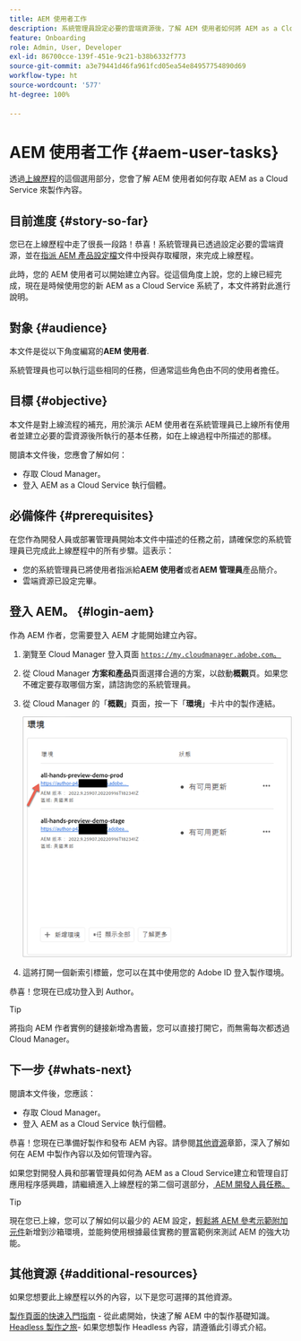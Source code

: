 ```yaml
---
title: AEM 使用者工作
description: 系統管理員設定必要的雲端資源後，了解 AEM 使用者如何將 AEM as a Cloud Service 存取以製作內容。
feature: Onboarding
role: Admin, User, Developer
exl-id: 86700cce-139f-451e-9c21-b38b6332f773
source-git-commit: a3e79441d46fa961fcd05ea54e84957754890d69
workflow-type: ht
source-wordcount: '577'
ht-degree: 100%

---
```



# AEM 使用者工作 {#aem-user-tasks}

透過[上線歷程](overview.md)的這個選用部分，您會了解 AEM 使用者如何存取 AEM as a Cloud Service 來製作內容。

## 目前進度 {#story-so-far}

您已在上線歷程中走了很長一段路！恭喜！系統管理員已透過設定必要的雲端資源，並在[指派 AEM 產品設定檔](assign-profiles-aem.md)文件中授與存取權限，來完成上線歷程。

此時，您的 AEM 使用者可以開始建立內容。從這個角度上說，您的上線已經完成，現在是時候使用您的新 AEM as a Cloud Service 系統了，本文件將對此進行說明。

## 對象 {#audience}

本文件是從以下角度編寫的&#x200B;**AEM 使用者**.

系統管理員也可以執行這些相同的任務，但通常這些角色由不同的使用者擔任。

## 目標 {#objective}

本文件是對上線流程的補充，用於演示 AEM 使用者在系統管理員已上線所有使用者並建立必要的雲資源後所執行的基本任務，如在上線過程中所描述的那樣。

閱讀本文件後，您應會了解如何：

* 存取 Cloud Manager。
* 登入 AEM as a Cloud Service 執行個體。

## 必備條件 {#prerequisites}

在您作為開發人員或部署管理員開始本文件中描述的任務之前，請確保您的系統管理員已完成此上線歷程中的所有步驟。這表示：

* 您的系統管理員已將使用者指派給&#x200B;**AEM 使用者**&#x200B;或者&#x200B;**AEM 管理員**&#x200B;產品簡介。
* 雲端資源已設定完畢。

## 登入 AEM。 {#login-aem}

作為 AEM 作者，您需要登入 AEM 才能開始建立內容。

1. 瀏覽至 Cloud Manager 登入頁面 [`https://my.cloudmanager.adobe.com`。](https://my.cloudmanager.adobe.com/)

1. 從 Cloud Manager **方案和產品**&#x200B;頁面選擇合適的方案，以啟動&#x200B;**概觀**&#x200B;頁。如果您不確定要存取哪個方案，請諮詢您的系統管理員。

1. 從 Cloud Manager 的「**概觀**」頁面，按一下「**環境**」卡片中的製作連結。

   ![環境卡片](/help/journey-onboarding/assets/author-environ.png)

1. 這將打開一個新索引標籤，您可以在其中使用您的 Adobe ID 登入製作環境。

恭喜！您現在已成功登入到 Author。

>[!TIP]
>
>將指向 AEM 作者實例的鏈接新增為書籤，您可以直接打開它，而無需每次都透過 Cloud Manager。

## 下一步 {#whats-next}

閱讀本文件後，您應該：

* 存取 Cloud Manager。
* 登入 AEM as a Cloud Service 執行個體。

恭喜！您現在已準備好製作和發布 AEM 內容。請參閱[其他資源](#additional-resources)章節，深入了解如何在 AEM 中製作內容以及如何管理內容。

如果您對開發人員和部署管理員如何為 AEM as a Cloud Service建立和管理自訂應用程序感興趣，請繼續進入上線歷程的第二個可選部分，[ AEM 開發人員任務。](developers.md)

>[!TIP]
>
>現在您已上線，您可以了解如何以最少的 AEM 設定，[輕鬆將 AEM 參考示範附加元件](/help/journey-sites/demos-add-on/overview.md)新增到沙箱環境，並能夠使用根據最佳實務的豐富範例來測試 AEM 的強大功能。

## 其他資源 {#additional-resources}

如果您想要此上線歷程以外的內容，以下是您可選擇的其他資源。

[製作頁面的快速入門指南](/help/sites-cloud/authoring/getting-started/quick-start.md) - 從此處開始，快速了解 AEM 中的製作基礎知識。
[Headless 製作之旅](/help/journey-headless/author/overview.md)- 如果您想製作 Headless 內容，請遵循此引導式介紹。
